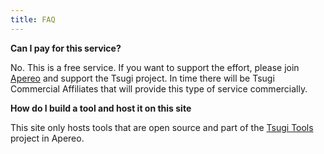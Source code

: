 ```yaml
---
title: FAQ
---
```


**Can I pay for this service?**

No.  This is a free service.  If you want to support the effort, please join <a href="https://www.apereo.org" target="_blank">Apereo</a> and support the Tsugi project.   In time there will be Tsugi Commercial Affiliates that will provide this type of service commercially.

**How do I build a tool and host it on this site**

This site only hosts tools that are open source and part of the <a href="https://github.com/tsugitools" target="_blank">Tsugi Tools</a> project in
Apereo.  



